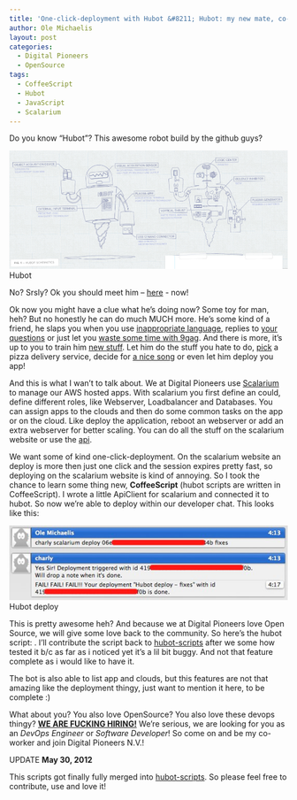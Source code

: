 ```yaml
---
title: 'One-click-deployment with Hubot &#8211; Hubot: my new mate, co-worker and devops engineer'
author: Ole Michaelis
layout: post
categories:
  - Digital Pioneers
  - OpenSource
tags:
  - CoffeeScript
  - Hubot
  - JavaScript
  - Scalarium
---
```


Do you know “Hubot”? This awesome robot build by the github guys?

[![Hubot][1]][1]
Hubot

No? Srsly? Ok you should meet him – [here][2] - now!

 [1]: /assets/uploads/2012/05/Screen-Shot-2012-05-27-at-9.51.53-AM.png
 [2]: http://hubot.github.com/

Ok now you might have a clue what he’s doing now? Some toy for man, heh? But no honestly he can do much MUCH more. He’s some kind of a friend, he slaps you when you use [inappropriate language][3], replies to [your questions][4] or just let you [waste some time with 9gag][5]. And there is more, it’s up to you to train him [new stuff][6]. Let him do the stuff you hate to do, [pick][7] a pizza delivery service, decide for [a nice song][8] or even let him deploy you app!

 [3]: https://github.com/github/hubot-scripts/blob/master/src/scripts/demolition-man.coffee
 [4]: https://github.com/github/hubot-scripts/blob/master/src/scripts/talkative.coffee
 [5]: https://github.com/github/hubot-scripts/blob/master/src/scripts/9gag.coffee
 [6]: https://github.com/github/hubot-scripts#writing
 [7]: https://github.com/github/hubot-scripts/blob/master/src/scripts/decide.coffee
 [8]: https://github.com/github/hubot-scripts/blob/master/src/scripts/play.coffee

And this is what I wan’t to talk about. We at Digital Pioneers use [Scalarium][9] to manage our AWS hosted apps. With scalarium you first define an could, define different roles, like Webserver, Loadbalancer and Databases. You can assign apps to the clouds and then do some common tasks on the app or on the cloud. Like deploy the application, reboot an webserver or add an extra webserver for better scaling. You can do all the stuff on the scalarium website or use the [api][10].

 [9]: http://www.scalarium.com/
 [10]: http://support.scalarium.com/kb/api/

We want some of kind one-click-deployment. On the scalarium website an deploy is more then just one click and the session expires pretty fast, so deploying on the scalarium website is kind of annoying. So I took the chance to learn some thing new, **CoffeeScript** (hubot scripts are written in CoffeeScript). I wrote a little ApiClient for scalarium and connected it to hubot. So now we’re able to deploy within our developer chat. This looks like this:

[![Hubot deploy][11]][11]
Hubot deploy

This is pretty awesome heh? And because we at Digital Pioneers love Open Source, we will give some love back to the community. So here’s the hubot script: . I’ll contribute the script back to [hubot-scripts][12] after we some how tested it b/c as far as i noticed yet it’s a lil bit buggy. And not that feature complete as i would like to have it.

 [11]: /assets/uploads/2012/05/Screen-Shot-2012-05-27-at-10.19.19-AM.jpg
 [12]: https://github.com/github/hubot-scripts

The bot is also able to list app and clouds, but this features are not that amazing like the deployment thingy, just want to mention it here, to be complete :)

What about you? You also love OpenSource? You also love these devops thingy? **[WE ARE FUCKING HIRING!][14]** We’re serious, we are looking for you as an *DevOps Engineer* or *Software Developer*! So come on and be my co-worker and join Digital Pioneers N.V.!

 [14]: http://digitalpioneers.de/jobs/

UPDATE **May 30, 2012**

This scripts got finally fully merged into [hubot-scripts][12]. So please feel free to contribute, use and love it!